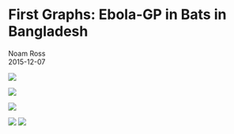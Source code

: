 # First Graphs: Ebola-GP in Bats in Bangladesh
Noam Ross  
2015-12-07  
  





![](2015-12-07-initial-ebola_sero_graphs_files/figure-html/serotimeplot-1.png) 


![](2015-12-07-initial-ebola_sero_graphs_files/figure-html/birth_seasonality_plot-1.png) 

![](2015-12-07-initial-ebola_sero_graphs_files/figure-html/juv_adult_ratios_seasonality_plot-1.png) 

![](2015-12-07-initial-ebola_sero_graphs_files/figure-html/luminex_plots-1.png) ![](2015-12-07-initial-ebola_sero_graphs_files/figure-html/luminex_plots-2.png) 
